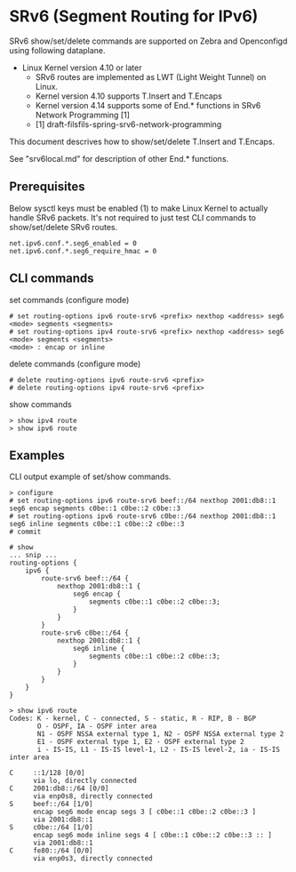 # SRv6 (Segment Routing for IPv6)

SRv6 show/set/delete commands are supported on Zebra and Openconfigd using following dataplane.

* Linux Kernel version 4.10 or later
	* SRv6 routes are implemented as LWT (Light Weight Tunnel) on Linux.
	* Kernel version 4.10 supports T.Insert and T.Encaps
	* Kernel version 4.14 supports some of End.* functions in SRv6 Network Programming [1]
	* [1] draft-filsfils-spring-srv6-network-programming

This document descrives how to show/set/delete T.Insert and T.Encaps.

See "srv6local.md" for description of other End.* functions.

## Prerequisites

Below sysctl keys must be enabled (1) to make Linux Kernel to actually handle SRv6 packets. It's not required to just test CLI commands to show/set/delete SRv6 routes.

```
net.ipv6.conf.*.seg6_enabled = 0
net.ipv6.conf.*.seg6_require_hmac = 0
```

## CLI commands

set commands (configure mode)
```
# set routing-options ipv6 route-srv6 <prefix> nexthop <address> seg6 <mode> segments <segments>
# set routing-options ipv4 route-srv6 <prefix> nexthop <address> seg6 <mode> segments <segments>
<mode> : encap or inline
```

delete commands (configure mode)
```
# delete routing-options ipv6 route-srv6 <prefix>
# delete routing-options ipv4 route-srv6 <prefix>
```

show commands
```
> show ipv4 route
> show ipv6 route
```

## Examples

CLI output example of set/show commands.

```
> configure 
# set routing-options ipv6 route-srv6 beef::/64 nexthop 2001:db8::1 seg6 encap segments c0be::1 c0be::2 c0be::3
# set routing-options ipv6 route-srv6 c0be::/64 nexthop 2001:db8::1 seg6 inline segments c0be::1 c0be::2 c0be::3
# commit
```

```
# show
... snip ...
routing-options {
    ipv6 {
        route-srv6 beef::/64 {
            nexthop 2001:db8::1 {
                seg6 encap {
                    segments c0be::1 c0be::2 c0be::3;
                }
            }
        }
        route-srv6 c0be::/64 {
            nexthop 2001:db8::1 {
                seg6 inline {
                    segments c0be::1 c0be::2 c0be::3;
                }
            }
        }
    }
}
```

```
> show ipv6 route
Codes: K - kernel, C - connected, S - static, R - RIP, B - BGP
       O - OSPF, IA - OSPF inter area
       N1 - OSPF NSSA external type 1, N2 - OSPF NSSA external type 2
       E1 - OSPF external type 1, E2 - OSPF external type 2
       i - IS-IS, L1 - IS-IS level-1, L2 - IS-IS level-2, ia - IS-IS inter area

C     ::1/128 [0/0]
      via lo, directly connected
C     2001:db8::/64 [0/0]
      via enp0s8, directly connected
S     beef::/64 [1/0]
      encap seg6 mode encap segs 3 [ c0be::1 c0be::2 c0be::3 ]
      via 2001:db8::1
S     c0be::/64 [1/0]
      encap seg6 mode inline segs 4 [ c0be::1 c0be::2 c0be::3 :: ]
      via 2001:db8::1
C     fe80::/64 [0/0]
      via enp0s3, directly connected
```
